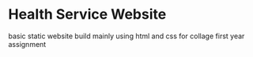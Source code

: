 # Health Service Website

basic static website build mainly using html and css for collage first year assignment 

